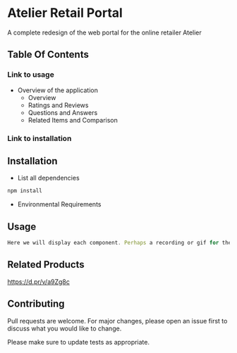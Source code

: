 # Atelier Retail Portal 

A complete redesign of the web portal for the online retailer Atelier

## Table Of Contents

### Link to usage

  * Overview of the application
    * Overview
    * Ratings and Reviews
    * Questions and Answers
    * Related Items and Comparison
  
### Link to installation



## Installation
  * List all dependencies
  ```javascript
  npm install
  ```
  * Environmental Requirements

## Usage

```javascript
Here we will display each component. Perhaps a recording or gif for the visually inclined

```

## Related Products
https://d.pr/v/a9Zg8c


## Contributing
Pull requests are welcome. For major changes, please open an issue first to discuss what you would like to change.

Please make sure to update tests as appropriate.
